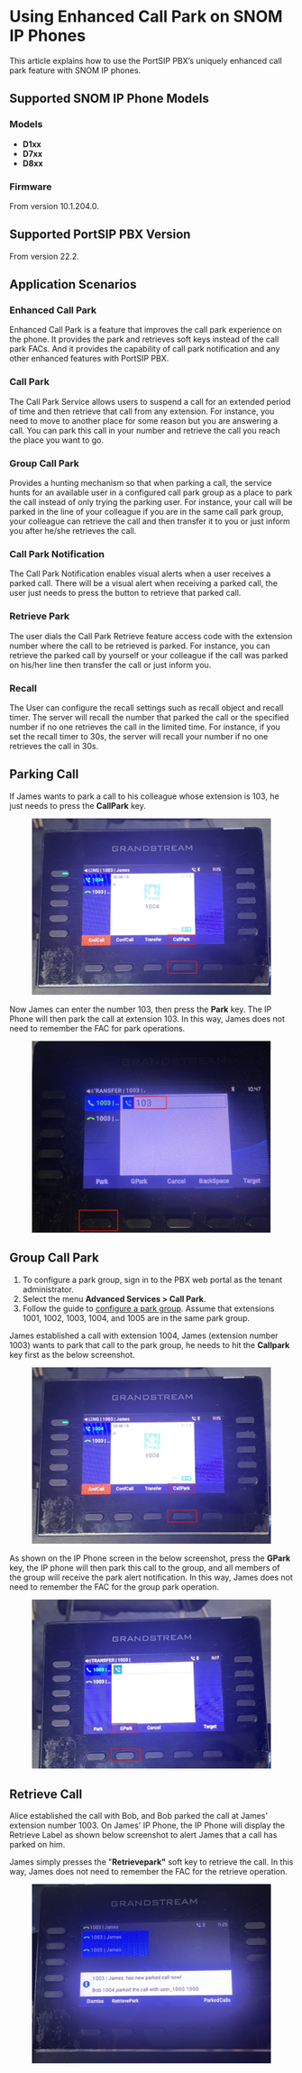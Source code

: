 # Using Enhanced Call Park on SNOM IP Phones

This article explains how to use the PortSIP PBX’s uniquely enhanced call park feature with SNOM IP phones.

## Supported SNOM IP Phone Models

### Models

* **D1xx**
* **D7xx**
* **D8xx**

### Firmware

From version 10.1.204.0.

## Supported PortSIP PBX Version

From version 22.2.

## Application Scenarios

### **Enhanced Call Park**

Enhanced Call Park is a feature that improves the call park experience on the phone. It provides the park and retrieves soft keys instead of the call park FACs. And it provides the capability of call park notification and any other enhanced features with PortSIP PBX.

### Call Park

The Call Park Service allows users to suspend a call for an extended period of time and then retrieve that call from any extension. For instance, you need to move to another place for some reason but you are answering a call. You can park this call in your number and retrieve the call you reach the place you want to go.

### Group Call Park

Provides a hunting mechanism so that when parking a call, the service hunts for an available user in a configured call park group as a place to park the call instead of only trying the parking user. For instance, your call will be parked in the line of your colleague if you are in the same call park group, your colleague can retrieve the call and then transfer it to you or just inform you after he/she retrieves the call.

### **Call Park Notification**

The Call Park Notification enables visual alerts when a user receives a parked call. There will be a visual alert when receiving a parked call, the user just needs to press the button to retrieve that parked call.

### **Retrieve Park**

The user dials the Call Park Retrieve feature access code with the extension number where the call to be retrieved is parked. For instance, you can retrieve the parked call by yourself or your colleague if the call was parked on his/her line then transfer the call or just inform you.

### **Recall**

The User can configure the recall settings such as recall object and recall timer. The server will recall the number that parked the call or the specified number if no one retrieves the call in the limited time. For instance, if you set the recall timer to 30s, the server will recall your number if no one retrieves the call in 30s.

## Parking Call

If James wants to park a call to his colleague whose extension is 103, he just needs to press the **CallPark** key.&#x20;

<figure><img src="../../../.gitbook/assets/grandstream-park-2.png" alt=""><figcaption></figcaption></figure>

Now James can enter the number 103, then press the **Park** key. The IP Phone will then park the call at extension 103. In this way, James does not need to remember the FAC for park operations.

<figure><img src="../../../.gitbook/assets/grandstream-park-1.png" alt=""><figcaption></figcaption></figure>

## Group Call Park

1. To configure a park group, sign in to the PBX web portal as the tenant administrator.
2. Select the menu **Advanced Services > Call Park**.&#x20;
3. Follow the guide to [configure a park group](./#adding-and-deleting-a-call-park-group). Assume that extensions 1001, 1002, 1003, 1004, and 1005 are in the same park group.

James established a call with extension 1004, James (extension number 1003) wants to park that call to the park group, he needs to hit the **Callpark** key first as the below screenshot.

<figure><img src="../../../.gitbook/assets/grandstream-park-2.png" alt=""><figcaption></figcaption></figure>

As shown on the IP Phone screen in the below screenshot, press the **GPark** key, the IP phone will then park this call to the group, and all members of the group will receive the park alert notification. In this way, James does not need to remember the FAC for the group park operation.

<figure><img src="../../../.gitbook/assets/grandstream-park-3.png" alt=""><figcaption></figcaption></figure>

## Retrieve Call

Alice established the call with Bob, and Bob parked the call at James' extension number 1003. On James' IP Phone, the IP Phone will display the Retrieve Label as shown below screenshot to alert James that a call has parked on him.

James simply presses the "**Retrievepark"** soft key to retrieve the call. In this way, James does not need to remember the FAC for the retrieve operation.

<figure><img src="../../../.gitbook/assets/grandstream-park-4.png" alt=""><figcaption></figcaption></figure>



